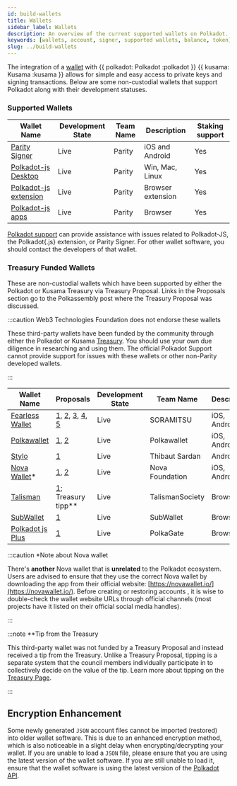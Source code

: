 ```yaml
---
id: build-wallets
title: Wallets
sidebar_label: Wallets
description: An overview of the current supported wallets on Polkadot.
keywords: [wallets, account, signer, supported wallets, balance, token]
slug: ../build-wallets
---
```


The integration of a [wallet](../general/glossary.md#wallet) with {{ polkadot: Polkadot :polkadot }}
{{ kusama: Kusama :kusama }} allows for simple and easy access to private keys and signing
transactions. Below are some non-custodial wallets that support Polkadot along with their development statuses.

### Supported Wallets

| Wallet Name                                                         | Development State | Team Name | Description       | Staking support |
| ------------------------------------------------------------------- | ----------------- | --------- | ----------------- | ------- |
| [Parity Signer](https://www.parity.io/signer/)                      | Live              | Parity    | iOS and Android   | Yes |
| [Polkadot-js Desktop](https://github.com/polkadot-js/apps/releases) | Live              | Parity    | Win, Mac, Linux   | Yes |
| [Polkadot-js extension](https://github.com/polkadot-js/extension)   | Live              | Parity    | Browser extension | Yes |
| [Polkadot-js apps](https://polkadot.js.org/apps/#/accounts)         | Live              | Parity    | Browser           | Yes |

[Polkadot support](https://support.polkadot.network/) can provide assistance with issues related to
Polkadot-JS, the Polkadot{.js} extension, or Parity Signer. For other wallet software, you should
contact the developers of that wallet.

### Treasury Funded Wallets

These are non-custodial wallets which have been supported by either the Polkadot or Kusama Treasury via Treasury
Proposal. Links in the Proposals section go to the Polkassembly post where the Treasury Proposal was
discussed.

:::caution Web3 Technologies Foundation does not endorse these wallets

These third-party wallets have been funded by the community through either the Polkadot or Kusama
[Treasury](learn-treasury). You should use your own due diligence in researching and using them. The
official Polkadot Support cannot provide support for issues with these wallets or other non-Parity
developed wallets.

:::

| Wallet Name                                   | Proposals                                                                                                                                                                                           | Development State | Team Name       | Description  |
| --------------------------------------------- | --------------------------------------------------------------------------------------------------------------------------------------------------------------------------------------------------- | ----------------- | --------------- | ------------ | 
| [Fearless Wallet](https://fearlesswallet.io/) | [1](https://kusama.polkassembly.io/treasury/23), [2](https://kusama.polkassembly.io/treasury/34), [3](https://kusama.polkassembly.io/treasury/74), [4](https://kusama.polkassembly.io/treasury/102), [5](https://kusama.polkassembly.io/treasury/178)  | Live              | SORAMITSU       | iOS, Android |
| [Polkawallet](https://polkawallet.io/)        | [1](https://kusama.polkassembly.io/treasury/32), [2](https://kusama.polkassembly.io/treasury/41)                                                                                                    | Live              | Polkawallet     | iOS, Android | 
| [Stylo](https://stylo-app.com/)               | [1](https://polkadot.polkassembly.io/treasury/39)                                                                                                                                                   | Live              | Thibaut Sardan  | Android      | 
| [Nova Wallet](https://novawallet.io/)*         | [1](https://kusama.polkassembly.io/treasury/122), [2](https://kusama.polkassembly.io/treasury/158)                                                                                                 | Live              | Nova Foundation | iOS, Android | 
| [Talisman](https://talisman.xyz/)             | [1](https://polkadot.polkassembly.io/treasury/148); Treasury tipp**                                                                                                                                                                                    | Live              | TalismanSociety | Browser      | 
| [SubWallet](https://subwallet.app/)             | [1](https://polkadot.polkassembly.io/treasury/138)                                                                                                                                                | Live              | SubWallet | Browser      | Non-custodial | Staking  |
| [Polkadot js Plus](http://polkadotjs.plus/)      | [1](https://kusama.polkassembly.io/treasury/205)    | Live              | PolkaGate | Browser      |


:::caution \*Note about Nova wallet

There's **another** Nova wallet that is **unrelated** to the Polkadot ecosystem. Users are advised
to ensure that they use the correct Nova wallet by downloading the app from their official website:
[https://novawallet.io/](https://novawallet.io/). Before creating or restoring accounts , it is wise
to double-check the wallet website URLs through official channels (most projects have it listed on
their official social media handles).

:::

:::note \*\*Tip from the Treasury

This third-party wallet was not funded by a Treasury Proposal and instead received a tip from the
Treasury. Unlike a Treasury Proposal, tipping is a separate system that the council members
individually participate in to collectively decide on the value of the tip. Learn more about tipping
on the [Treasury Page](learn-treasury#tipping).

:::

## Encryption Enhancement

Some newly generated `JSON` account files cannot be imported (restored) into older wallet software.
This is due to an enhanced encryption method, which is also noticeable in a slight delay when
encrypting/decrypting your wallet. If you are unable to load a `JSON` file, please ensure that you
are using the latest version of the wallet software. If you are still unable to load it, ensure that
the wallet software is using the latest version of the [Polkadot API](https://polkadot.js.org/api/).
